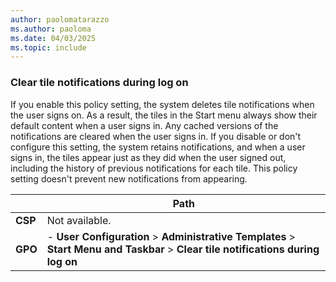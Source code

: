 ```yaml
---
author: paolomatarazzo
ms.author: paoloma
ms.date: 04/03/2025
ms.topic: include
---
```


### Clear tile notifications during log on

If you enable this policy setting, the system deletes tile notifications when the user signs on. As a result, the tiles in the Start menu always show their default content when a user signs in. Any cached versions of the notifications are cleared when the user signs in. If you disable or don't configure this setting, the system retains notifications, and when a user signs in, the tiles appear just as they did when the user signed out, including the history of previous notifications for each tile. This policy setting doesn't prevent new notifications from appearing.

|  | Path |
|--|--|
| **CSP** | Not available. |
| **GPO** | - **User Configuration** > **Administrative Templates** > **Start Menu and Taskbar** > **Clear tile notifications during log on** |
